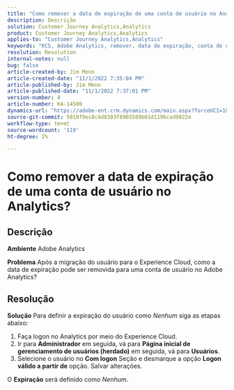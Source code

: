 ```yaml
---
title: "Como remover a data de expiração de uma conta de usuário no Analytics?"
description: Descrição
solution: Customer Journey Analytics,Analytics
product: Customer Journey Analytics,Analytics
applies-to: "Customer Journey Analytics,Analytics"
keywords: "KCS, Adobe Analytics, remover, data de expiração, conta de usuário, Gerenciamento de usuários do Analytics"
resolution: Resolution
internal-notes: null
bug: false
article-created-by: Jim Menn
article-created-date: "11/1/2022 7:35:04 PM"
article-published-by: Jim Menn
article-published-date: "11/1/2022 7:37:01 PM"
version-number: 4
article-number: KA-14500
dynamics-url: "https://adobe-ent.crm.dynamics.com/main.aspx?forceUCI=1&pagetype=entityrecord&etn=knowledgearticle&id=c5295f47-1c5a-ed11-9561-6045bd006a22"
source-git-commit: 5018f9ec8c4d8303f8965589b01d119bcad9822e
workflow-type: tm+mt
source-wordcount: '119'
ht-degree: 2%

---
```


# Como remover a data de expiração de uma conta de usuário no Analytics?

## Descrição


<b>Ambiente</b>
Adobe Analytics

<b>Problema</b>
Após a migração do usuário para o Experience Cloud, como a data de expiração pode ser removida para uma conta de usuário no Adobe Analytics?


## Resolução


<b>Solução</b>
Para definir a expiração do usuário como *Nenhum* siga as etapas abaixo:

1. Faça logon no Analytics por meio do Experience Cloud.
2. Ir para <b>Administrador</b> em seguida, vá para <b>Página inicial de gerenciamento de usuários (herdado)</b> em seguida, vá para <b>Usuários</b>.
3. Selecione o usuário no <b>Com logon</b> Seção e desmarque a opção <b>Logon válido a partir de</b> opção. Salvar alterações.


O <b>Expiração</b> será definido como *Nenhum*.
